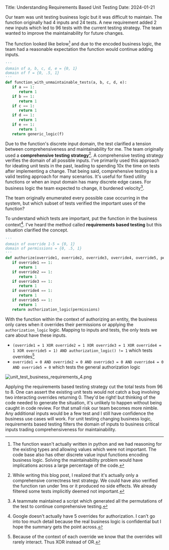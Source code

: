 Title: Understanding Requirements Based Unit Testing
Date: 2024-01-21


Our team was unit testing business logic but it was difficult to maintain. The function originally had 4 inputs and 24 tests. A new requirement added 2 new inputs which led to 96 tests with the current testing strategy. The team wanted to improve the maintainability for future changes.

The function looked like below[^1] and due to the encoded business logic, the team had a reasonable expectation the function would continue adding inputs. 
```python
'''
domain of a, b, c, d, e = {0, 1}
domain of f = {0, .5, 1}
'''
def function_with_unmaintainable_tests(a, b, c, d, e):
   if a == 1:
      return 1
   if b == 1: 
      return 1
   if c == 1:
      return 1
   if d == 1:
      return 1
   if e == 1:
      return 1
   return generic_logic(f)
```

Due to the function's discrete input domain, the test clarified a tension between comprehensiveness and maintainability for me. The team originally used a **comprehensive testing strategy**[^5]. A comprehensive testing strategy verifies the domain of all possible inputs. I've primarily used this approach for ideating unit tests in the past, leading to spending 10x the time on tests after implementing a change. That being said, comprehensive testing is a valid testing approach for many scenarios. It's useful for fixed utility functions or when an input domain has many discrete edge cases. For business logic the team expected to change, it burdened velocity[^3].

The team originally enumerated every possible case occurring in the system, but which subset of tests verified the important uses of the function?

To understand which tests are important, put the function in the business context[^2]. I've heard the method called **requirements based testing** but this situation clarified the concept.

```python
'''
domain of override 1-5 = {0, 1}
domain of permissions = {0, .5, 1}
'''
def authorize(override1, override2, override3, override4, override5, permissions):
   if override1 == 1:
      return 1
   if override2 == 1: 
      return 1
   if override3 == 1:
      return 1
   if override4 == 1:
      return 1
   if override5 == 1: 
      return 1
   return authorization_logic(permissions)
```

With the function within the context of authorizing an entity, the business only cares when it overrides their permissions or applying the `authorization_logic` logic. Mapping to inputs and tests, the only tests we care about have these inputs.

- `(override1 = 1 XOR override2 = 1 XOR override3 = 1 XOR override4 = 1 XOR override5 = 1) AND authorization_logic() != 1` which tests overrides[^4]
- `override1 = 0 AND override2 = 0 AND override3 = 0 AND override4 = 0 AND override5 = 0` which tests the general authorization logic

![unit_test_business_requirements_4.png](assets/unit_test_business_requirements_4.png)

Applying the requirements based testing strategy cut the total tests from 96 to 8. One can assert the existing unit tests would not catch a bug involving two interacting overrides returning 0. They'd be right! but thinking of the code needed to generate the situation, it's unlikely to happen without being caught in code review.  For that small risk our team becomes more nimble. Any additional inputs would be a few test and I still have confidence the business use cases will work. For unit testing changing business logic, requirements based testing filters the domain of inputs to business critical inputs trading comprehensiveness for maintainability.

[^1]: The function wasn't actually written in python and we had reasoning for the existing types and allowing values which were not important. The code base also has other discrete value input functions encoding business logic. Solving the maintainability problem would have implications across a large percentage of the code.
[^2]: Google doesn't actually have 5 overrides for authorization. I can't go into too much detail because the real business logic is confidential but I hope the summary gets the point across.
[^3]: A teammate maintained a script which generated all the permutations of the test to continue comprehensive testing.
[^4]: Because of the context of each override we know that the overrides will rarely interact. Thus XOR instead of OR.
[^5]: While writing this blog post, I realized that it's actually only a comprehensive correctness test strategy. We could have also verified the function ran under 1ms or it produced no side effects. We already filtered some tests implicitly deemed not important.